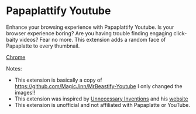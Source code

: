 # Papaplattify Youtube 

Enhance your browsing experience with Papaplattify Youtube. Is your browser experience boring? Are you having trouble finding engaging click-baity videos? Fear no more. This extension adds a random face of Papaplatte to every thumbnail.

[Chrome](https://chrome.google.com/webstore/detail/youtube-papaplattify/nodlbljncllmcgidfnihmpbkladalhld?hl=de)

Notes:
* This extension is basically a copy of https://github.com/MagicJinn/MrBeastify-Youtube I only changed the images!!
* This extension was inspired by [Unnecessary Inventions](http://www.youtube.com/@UnnecessaryInventions) and his [website](http://www.mrbeastify.com/)
* This extension is unofficial and not affiliated with Papaplatte or YouTube.